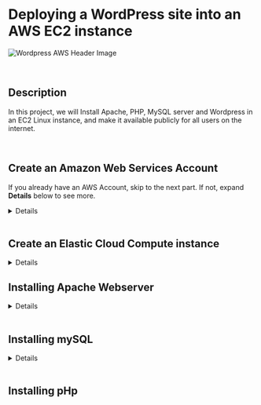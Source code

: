 # Deploying a WordPress site into an AWS EC2 instance

![Wordpress AWS Header Image](https://github.com/Manny-D/Deploy-WordPress-in-AWS-EC2/assets/99146530/28db9df8-07bc-487c-864b-8ae72d97e433)

<br>

## Description

In this project, we will Install Apache, PHP, MySQL server and Wordpress in an EC2 Linux instance, and make it available publicly for all users on the internet.

<br>

## Create an Amazon Web Services Account

If you already have an AWS Account, skip to the next part. If not, expand <b>Details</b> below to see more.
<details>
<summary>Details</summary>
 
<br>  

If you do not already have an AWS account, navigate to the following page to create one [https://aws.amazon.com/free](https://aws.amazon.com/free) and click on either Complete Signup or Create a Free Account.

![AWS Sign Up](https://github.com/Manny-D/Virtual-Private-Cloud-VPC/assets/99146530/60c3c592-9e8a-44d5-a7c8-74284d8cdc30)

When on the <b>Contact Information</b> page, select <b>Personal</b> for the Account type.
 
![Account Type](https://github.com/Manny-D/Virtual-Private-Cloud-VPC/assets/99146530/feaadbb9-de42-4ebb-b6c0-6901c0337891)

<b>Note</b>: you will be prompted to enter in credit card info. This is for identity verification and the card will only be charged if you exceed the Free Tier limits.

![CC](https://github.com/Manny-D/Virtual-Private-Cloud-VPC/assets/99146530/d31dd4ae-82db-4079-bdd0-c69649451c52)

Next you will be prompted to confirm your identity via a SMS code, then will be taken to the <b>Select a support plan</b> page, leave it at <b>Basic support - Free</b> and click <b>Complete sign up</b>.

![Free Tier](https://github.com/Manny-D/Virtual-Private-Cloud-VPC/assets/99146530/81256aff-4cfc-4697-8334-2cef1eef592c)

Sign up completed! Click on <b>Go to the AWS Management Console</b>.

![Sign up congrats](https://github.com/Manny-D/Virtual-Private-Cloud-VPC/assets/99146530/d60ae22b-4e1d-4235-9b3d-f30a36ec67aa)

Login to the AWS Management Console using the (default) <b>Root user</b> option. 

![Root user](https://github.com/Manny-D/Virtual-Private-Cloud-VPC/assets/99146530/f25d606b-96dd-42d9-85b3-a845951d3244)
</details>

<br>

## Create an Elastic Cloud Compute instance

<details>
<summary>Details</summary>

<br>

In the search bar, type <b>ec2</b> and click on <b>EC2</b>.

![Search EC2](https://github.com/Manny-D/Virtual-Private-Cloud-VPC/assets/99146530/067326a9-fe4a-450b-902d-c72f1b8b6560)

From the EC2 Dashboard, click on <b>Launch instance</b>.

![Launch Instance](https://github.com/Manny-D/Virtual-Private-Cloud-VPC/assets/99146530/f1d05095-a5b4-4735-bedc-c3ae098dfed4)

### Launch an instance wizard
Under <b>Name and tags</b>, enter a <b>Name</b> something you'll remember - eg. <b>MyWebServer</b>

![Name and tags](https://github.com/Manny-D/Virtual-Private-Cloud-VPC/assets/99146530/c7b4284c-2b18-4c65-ac60-13d35b9f8c33)

Under <b>Application and OS Images (Amazon Machine Image)</b>, do the following: 

![App and OS](https://github.com/Manny-D/Deploy-WordPress-in-AWS-EC2/assets/99146530/b4f464ef-5f8d-4085-a419-d042c20fb198)

- Click <b>Ubuntu</b>
- Under <b>Amazon Machine Image (AMI)</b>: (leave the default of <b>Ubuntu Server 24.04 LTS (HVM), SSD Volume Type</b>)
- Under <b>Architecture</b>: (leave the default of <b>64-bit (x86)</b>)

<br>

Under <b>Instance type</b>, leave it at the default of <b>t2.micro</b>

![Instance type](https://github.com/Manny-D/Virtual-Private-Cloud-VPC/assets/99146530/c915c310-54e4-4c6f-82de-a4387f5a0073)

Under <b>Key pair (login)</b>, click on <b>Create new key pair</b> 

![Key pair](https://github.com/Manny-D/Virtual-Private-Cloud-VPC/assets/99146530/83fe3e3f-8788-4d33-a220-9c38f0752e66)

In the <b>Create key pair</b> popup, do the following: 

![Create Key Pair](https://github.com/Manny-D/Deploy-WordPress-in-AWS-EC2/assets/99146530/abe4238f-a055-4da3-8690-be8f2dc99c93)

- <b>Name</b>: (enter in something you'll remember - eg. <b>masterkp</b>)
- <b>Key pair type</b>: (leave the default setting <b>(RSA)</b>)
- <b>Private key file format</b>: (leave the default setting <b>(.pem)</b>)
- Click <b>Create key pair</b>
- <b>Note</b>: the file will be automatically downloaded via the browser your using

<br>

Under <b>Network settings</b>, to allow our WordPress site to be accessible on the interet by web browsers:
- check the box for <b>Allow HTTPS traffi from the internet</b> 
- check the box for <b>Allow HTTP traffic from the internet</b>

![Network settings](https://github.com/Manny-D/Deploy-WordPress-in-AWS-EC2/assets/99146530/52b06969-8144-4e2c-862e-50c4bd994405)

Leave the defaults for all the remaining settings, look to the right of the wizard and click <b>Launch instance</b>. 

Once completed, a similar page should load.

![View all instances](https://github.com/Manny-D/Virtual-Private-Cloud-VPC/assets/99146530/6405186e-cea1-49c3-8956-e6732a267138)

Click <b>View all instances</b> to see the EC2 instances list.

![Instances](https://github.com/Manny-D/Deploy-WordPress-in-AWS-EC2/assets/99146530/012ffc84-24a9-4b39-bcad-f1d421901892)

Click on the <b>Instance ID</b> to see it in more detail.

![Instances summary](https://github.com/Manny-D/Deploy-WordPress-in-AWS-EC2/assets/99146530/8738ac30-b70e-4750-8e7c-d427808b8a2b)

Great! Our AWS EC2 instance is now ready to install the various software for the project.

<b>Note</b>: copy both the <b>Public IPv4 address</b> and <b>Public IPv4 DNS</b> URL, as well be using them shortly!

<br>
</details>

## Installing Apache Webserver

<details>
<summary>Details</summary>

The following steps will be done via a command line. As I am on a MAC, the following screenshot will be of iTerm. If you are on Windows, utilize Command Prompt.

Navigate to where you downloaded the .pem key pair file earlier. Mine defaulted to the Downloads folder, so I will enter the following:

```
cd Downloads
```

![Downloads](https://github.com/Manny-D/Deploy-WordPress-in-AWS-EC2/assets/99146530/1285669b-00bd-46b5-8050-cc392cc62bf7)

<br>

Let's ssh into the Apache Webserver now, using the following:

```
ssh -i "yourkeypairfilename.pem" ubuntu@yourPublicIPv4address
```

![Ubuntu SSH](https://github.com/Manny-D/Deploy-WordPress-in-AWS-EC2/assets/99146530/d07e8a08-ae8d-4ce6-a290-3cccecd632d3)

Type <b>yes</b> here and press Enter.

<br>

You may receive an error similar to this:

![SSH Error](https://github.com/Manny-D/Deploy-WordPress-in-AWS-EC2/assets/99146530/f569d8cc-bc5d-4a36-ac2f-1b8f52477a5a)

This is usually because the .pem key is publicly visible - eg. on your Desktop or Downloads folder, so it's denied access as a security precaution.

<br>

To address this, we have to modify the .pem file permissions using either CHMOD 400 (read only) or 600 (read and write).

```
chmod 600 /Users/mymac/Downloads/masterKP.pem
```

Nothing will return to show it was successful, but if you try so <b>ssh</b> again, you will connect.  

![CHMOD](https://github.com/Manny-D/Deploy-WordPress-in-AWS-EC2/assets/99146530/37af217a-98df-4718-8aa7-ea9381c9b477)

Now that were inside Linux, let's install an AWS package that will allow us to connect via a web browser called <b>Instance Connect</b>. 

<br>

First, we need to update and upgrade the Linux instance packages via the following commands:

<b>Note</b>: these may take some time to complete and if prompted, type <b>Y</b> to continue

```
sudo apt-get update
```
then
```
sudo apt-get upgrade
```

<br>

To install <b>Instance Connect</b>, type:

```
sudo apt-get install ec2-instance-connect
```

<br>

Now to install the first piece of software to help host our <b>Wordpress</b> website, the <b>Apache Web Server</b>. If prompted, type <b>Y</b> to continue:

```
sudo apt-get install apache2
```

<br>

To confirm <b>Apache Web Server</b> was installed successfully, open a new web browser or tab in your current browser and enter the <b>Public IPv4 DNS</b> URL. 

You should see the following page load:

![Apache](https://github.com/Manny-D/Deploy-WordPress-in-AWS-EC2/assets/99146530/31ff7427-926f-44d2-9698-d63f11bf58f5)

Amazing.. it works!!

</details>

<br>

## Installing mySQL

<details>
<summary>Details</summary>

Navigate back to the <b>EC2 Dashboard</b> -> <b>Instances</b> -> <b>Instances</b> -> tick the box to the left of your Instance <b>Name</b> -> click <b>Connect</b> (top right)

![Instances Connect](https://github.com/Manny-D/Deploy-WordPress-in-AWS-EC2/assets/99146530/d421a4df-1e9c-45c2-9826-bef51865245e)

No changes should be made here, click <b>Connect</b> (on the bottom right).

![Connect to Instance](https://github.com/Manny-D/Deploy-WordPress-in-AWS-EC2/assets/99146530/3d7f06ab-12a7-4205-8e95-1e31de2b2ed1)

We'll now be is the Linux instance via the AWS web browser ssh client. 

![web ssh](https://github.com/Manny-D/Deploy-WordPress-in-AWS-EC2/assets/99146530/d46bf31e-0406-47cd-bf89-70f6572a65ab)

<br>

To begin the installing mySQL, type:

```
sudo apt-get install mysql-server
```

If prompted, type <b>Y</b> to continue. This may take some time to complete.

<br>

We need to create a user for <b>Wordpress</b> and the <b>mySQL database</b>.

```
sudo mysql -u root
```
```
create user "user123"@"%" identified by "pass123";
```

<b>*</b>Be sure to note these for later.

<br>

Next we'll give user123 the correct privileges to access the database. 

```
grant all privileges on *.* to "user123"@"%" with grant option;
```

<br>

Run the following to refresh the privileges.

```
flush privileges;
```

<br>

Let's create the database the WordPress will use.

```
create database wordpressdb;
```

<b>*</b>Be sure to note this for later.

<br>

Now to confirm the database was created.

```
show databases;
```

<br>

The above commands should look similar to this:

![mySQL commands](https://github.com/Manny-D/Deploy-WordPress-in-AWS-EC2/assets/99146530/547f86fa-02e7-4f0b-9670-bb74a82cdd67)

</details>

<br>

## Installing pHp

